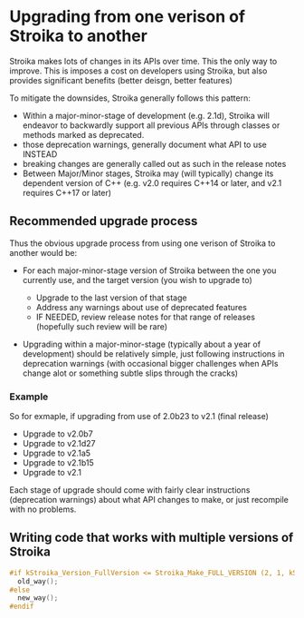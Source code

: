 # Upgrading from one verison of Stroika to another

Stroika makes lots of changes in its APIs over time. This the only way to improve. This is imposes a cost on developers using Stroika, but also provides significant benefits (better deisgn, better features)

To mitigate the downsides, Stroika generally follows this pattern:

- Within a major-minor-stage of development (e.g. 2.1d), Stroika will endeavor to backwardly support all previous APIs through classes or methods marked as deprecated.
- those deprecation warnings, generally document what API to use INSTEAD
- breaking changes are generally called out as such in the release notes
- Between Major/Minor stages, Stroika may (will typically) change its dependent version of C++ (e.g. v2.0 requires C++14 or later, and v2.1 requires C++17 or later)

## Recommended upgrade process

Thus the obvious upgrade process from using one verison of Stroika to another would be:

- For each major-minor-stage version of Stroika between the one you currently use, and the target version (you wish to upgrade to)

  - Upgrade to the last version of that stage
  - Address any warnings about use of deprecated features
  - IF NEEDED, review release notes for that range of releases (hopefully such review will be rare)

- Upgrading within a major-minor-stage (typically about a year of development) should be relatively simple, just following instructions in deprecation warnings (with occasional bigger challenges when APIs change alot or something subtle slips through the cracks)

### Example

So for exmaple, if upgrading from use of 2.0b23 to v2.1 (final release)

- Upgrade to v2.0b7
- Upgrade to v2.1d27
- Upgrade to v2.1a5
- Upgrade to v2.1b15
- Upgrade to v2.1

Each stage of upgrade should come with fairly clear instructions (deprecation warnings) about what API changes to make, or just recompile with no problems.

## Writing code that works with multiple versions of Stroika

~~~c++
#if kStroika_Version_FullVersion <= Stroika_Make_FULL_VERSION (2, 1, kStroika_Version_Stage_ReleaseCandidate, 2, 1)
  old_way();
#else
  new_way();
#endif
~~~